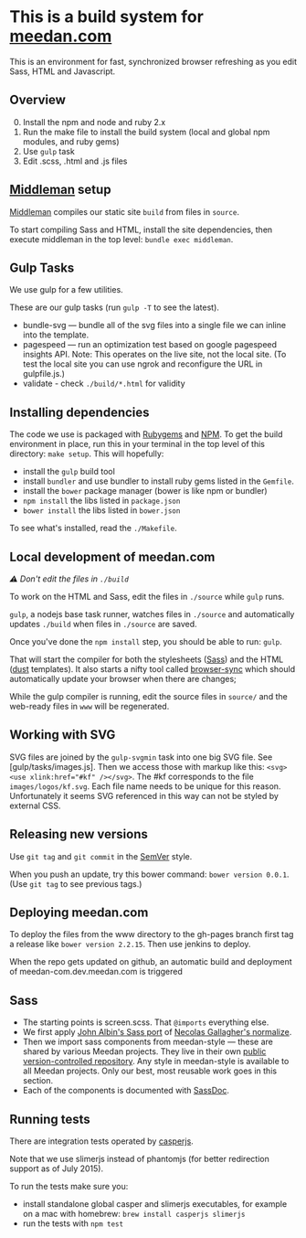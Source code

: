 # This is a build system for [meedan.com](http://meedan.com)

This is an environment for fast, synchronized browser refreshing as you edit Sass, HTML and Javascript.

## Overview

0. Install the npm and node and ruby 2.x
1. Run the make file to install the build system (local and global npm modules, and ruby gems)
2. Use `gulp` task
3. Edit .scss, .html and .js files

## [Middleman](http://middlemanapp.com/) setup

[Middleman](http://middlemanapp.com/) compiles our static site `build` from files in `source`.

To start compiling Sass and HTML, install the site dependencies, then execute middleman in the top level: `bundle exec middleman`.

## Gulp Tasks
We use gulp for a few utilities.

These are our gulp tasks (run `gulp -T` to see the latest).
- bundle-svg — bundle all of the svg files into a single file we can inline into the template.
- pagespeed — run an optimization test based on google pagespeed insights API. Note: This operates on the live site, not the local site. (To test the local site you can use ngrok and reconfigure the URL in gulpfile.js.)
- validate - check `./build/*.html` for validity

## Installing dependencies

The code we use is packaged with [Rubygems](http://rubygems.com/) and [NPM](https://www.npmjs.com/ "npm"). To get the build environment in place, run this in your terminal in the top level of this directory: `make setup`. This will hopefully:

  * install the `gulp` build tool
  * install `bundler` and use bundler to install ruby gems listed in the `Gemfile`.
  * install the `bower` package manager (bower is like npm or bundler)
  * `npm install` the libs listed in `package.json` 
  * `bower install` the libs listed in `bower.json`

To see what's installed, read the `./Makefile`.

## Local development of meedan.com

*:warning: Don't edit the files in `./build`*

To work on the HTML and Sass, edit the files in `./source` while `gulp` runs.

`gulp`, a nodejs base task runner, watches files in `./source` and automatically updates `./build` when files in `./source` are saved. 

Once you've done the `npm install` step, you should be able to run: `gulp`.

That will start the compiler for both the stylesheets ([Sass](sass-lang.com/)) and the HTML ([dust](http://akdubya.github.io/dustjs/ "dust") templates).  It also starts a nifty tool called [browser-sync](http://www.browsersync.io/) which should automatically update your browser when there are changes;

While the gulp compiler is running, edit the source files in `source/` and the web-ready files in `www` will be regenerated.

## Working with SVG 

SVG files are joined by the `gulp-svgmin` task into one big SVG file. See [gulp/tasks/images.js]. Then we access those with markup like this: `<svg><use xlink:href="#kf" /></svg>`. The #kf corresponds to the file `images/logos/kf.svg`. Each file name needs to be unique for this reason. Unfortunately it seems SVG referenced in this way can not be styled by external CSS.

## Releasing new versions

Use `git tag` and `git commit` in the [SemVer](http://semver.org/) style.

When you push an update, try this bower command: `bower version 0.0.1`. (Use `git tag` to see previous tags.)

## Deploying meedan.com

To deploy the files from the www directory to the gh-pages branch first tag a release like `bower version 2.2.15`. Then use jenkins to deploy.

When the repo gets updated on github, an automatic build and deployment of meedan-com.dev.meedan.com is triggered

## Sass

- The starting points is screen.scss. That `@imports` everything else.
- We first apply [John Albin's Sass port](https://github.com/JohnAlbin/normalize-scss) of [Necolas Gallagher's normalize](https://github.com/necolas/normalize.css).
- Then we import sass components from meedan-style — these are shared by various Meedan projects. They live in their own [public version-controlled repository](github.com/meedan/meedan-style). Any style in meedan-style is available to all Meedan projects. Only our best, most reusable work goes in this section. 
- Each of the components is documented with [SassDoc](https://github.com/SassDoc/sassdoc). 

## Running tests

There are integration tests operated by [casperjs](http://casperjs.org/ "CasperJS, a navigation scripting and testing utility for PhantomJS and SlimerJS").  

Note that we use slimerjs instead of phantomjs (for better redirection support as of July 2015).

To run the tests make sure you:

- install standalone global casper and slimerjs executables, for example on a mac with homebrew: `brew install casperjs slimerjs`
- run the tests with `npm test`